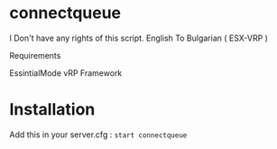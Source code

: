 # connectqueue


 I Don't have any rights of this script. 
 English To Bulgarian ( ESX-VRP )

Requirements

   EssintialMode
   vRP Framework

# Installation

Add this in your server.cfg : 
``start connectqueue``
